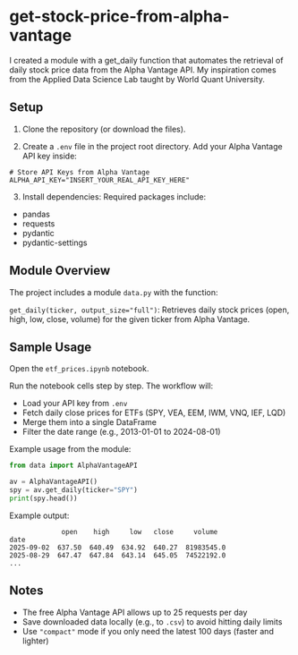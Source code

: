 # get-stock-price-from-alpha-vantage
I created a module with a get_daily function that automates the retrieval of daily stock price data from the Alpha Vantage API. My inspiration comes from the Applied Data Science Lab taught by World Quant University.

## Setup

1. Clone the repository (or download the files).

2. Create a `.env` file in the project root directory. Add your Alpha Vantage API key inside:

```env
# Store API Keys from Alpha Vantage
ALPHA_API_KEY="INSERT_YOUR_REAL_API_KEY_HERE"
```

3. Install dependencies:
Required packages include:
- pandas
- requests
- pydantic
- pydantic-settings

## Module Overview

The project includes a module `data.py` with the function:

`get_daily(ticker, output_size="full")`:
Retrieves daily stock prices (open, high, low, close, volume) for the given ticker from Alpha Vantage.

## Sample Usage

Open the `etf_prices.ipynb` notebook.

Run the notebook cells step by step. The workflow will:
- Load your API key from `.env`
- Fetch daily close prices for ETFs (SPY, VEA, EEM, IWM, VNQ, IEF, LQD)
- Merge them into a single DataFrame
- Filter the date range (e.g., 2013-01-01 to 2024-08-01)

Example usage from the module:

```python
from data import AlphaVantageAPI

av = AlphaVantageAPI()
spy = av.get_daily(ticker="SPY")
print(spy.head())
```

Example output:

```
             open    high     low   close     volume
date                                              
2025-09-02  637.50  640.49  634.92  640.27  81983545.0
2025-08-29  647.47  647.84  643.14  645.05  74522192.0
...
```

## Notes

- The free Alpha Vantage API allows up to 25 requests per day
- Save downloaded data locally (e.g., to `.csv`) to avoid hitting daily limits
- Use `"compact"` mode if you only need the latest 100 days (faster and lighter)
